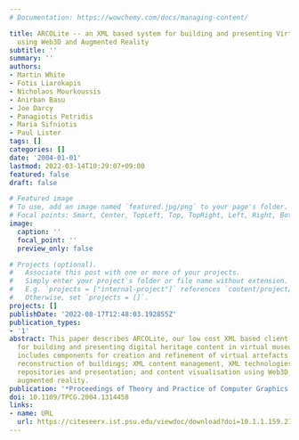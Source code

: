 ```yaml
---
# Documentation: https://wowchemy.com/docs/managing-content/

title: ARCOLite -- an XML based system for building and presenting Virtual Museums
  using Web3D and Augmented Reality
subtitle: ''
summary: ''
authors:
- Martin White
- Fotis Liarokapis
- Nicholaos Mourkoussis
- Anirban Basu
- Joe Darcy
- Panagiotis Petridis
- Maria Sifniotis
- Paul Lister
tags: []
categories: []
date: '2004-01-01'
lastmod: 2022-03-14T10:29:07+09:00
featured: false
draft: false

# Featured image
# To use, add an image named `featured.jpg/png` to your page's folder.
# Focal points: Smart, Center, TopLeft, Top, TopRight, Left, Right, BottomLeft, Bottom, BottomRight.
image:
  caption: ''
  focal_point: ''
  preview_only: false

# Projects (optional).
#   Associate this post with one or more of your projects.
#   Simply enter your project's folder or file name without extension.
#   E.g. `projects = ["internal-project"]` references `content/project/deep-learning/index.md`.
#   Otherwise, set `projects = []`.
projects: []
publishDate: '2022-08-17T12:48:03.192855Z'
publication_types:
- '1'
abstract: This paper describes ARCOLite, our low cost XML based client-server architecture
  for building and presenting digital heritage content in virtual museums. Our system
  includes components for creation and refinement of virtual artefacts including virtual
  reconstruction of buildings; XML content management, XML technologies for content
  repositories and presentation; and content visualisation using Web3D, virtual and
  augmented reality.
publication: '*Proceedings of Theory and Practice of Computer Graphics (TPCG)*'
doi: 10.1109/TPCG.2004.1314458
links:
- name: URL
  url: https://citeseerx.ist.psu.edu/viewdoc/download?doi=10.1.1.159.2798&rep=rep1&type=pdf
---
```

